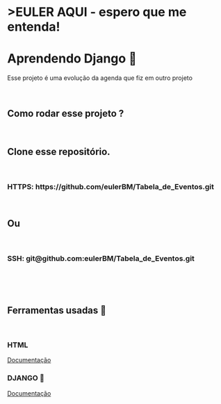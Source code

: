 <h1>>EULER AQUI - espero que me entenda!</h1>

<h1> Aprendendo Django 🐍  </h1>
<p> Esse projeto é uma evolução da agenda que fiz em outro projeto </p>
<br>
<h2> Como rodar esse projeto ? </h2><br>

<h2>Clone esse repositório.</h2><br>

<h3> HTTPS: https://github.com/eulerBM/Tabela_de_Eventos.git</h3><br>
<h2>Ou</h2><br>
<h3> SSH: git@github.com:eulerBM/Tabela_de_Eventos.git</h3><br><br><br>

<h2> Ferramentas usadas 🔨</h2>
<br>
<h3> HTML </h3>
<a href="https://developer.mozilla.org/en-US/docs/Web/HTML">Documentação</a>
<br>
<h3> DJANGO 🐍  </h3>
<a href="https://docs.djangoproject.com/pt-br/4.1/_modules/django/">Documentação</a>


